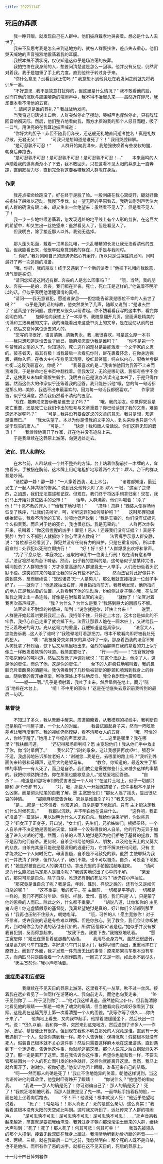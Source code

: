 ```yaml
title: 20221114T
```

## 死后的莽原

　　我一睁开眼，就发现自己在人群中。他们披麻戴孝地哭丧着。想必是什么人去世了。  
　　我来不及思考我是怎么来到这地方的，就被人群裹挟住，差点失去重心。他们哭天喊地的声音强烈地震荡着我的耳膜。  
　　我根本搞不清状况，仅仅知道这似乎是场浩荡的丧葬。  
　　我拍拍挤在我身前的人，想要问清楚这是怎么一回事。他并没有反应，仍然背对着我。我于是加重了手上的力度，直到他终于转过身子来。  
　　“你什么意思？没看到我正忙吗？” 我意想不到他竟赶在我发问之前就先将我训斥一番。  
　　“不好意思...我不是故意打扰你的，但这里是什么情况？” 我不敢看他的脸，然而在他的沉默与周围嘈杂的喧闹声中，我不得不抬起头来——虽然近在咫尺，我却根本看不清他的五官。  
　　“...请问这是谁的葬礼？” 我战战地发问。  
　　当我将这句话说出口后，人群突然停止了攒动，哭喊声也骤然停止，只有阵阵回音响彻天际。然后，他们整齐地看向我，而方才质询我的那个人怒目而瞪，吸了一口气，用洪亮的在我耳边振声喊道：  
　　“你好大的胆子！非但不随我们奔丧，还这般无礼地直问逝者姓名！真是礼数尽散，无君无父！”
　　“可我只是想知道是谁死了？！” 我用哭腔辩解。  
　　“是可忍孰不可忍！”
　　人群开始向我涌来，我勉强使唤着有些发软的腿，朝身后奔跑去。  
　　“是可忍孰不可忍！是可忍孰不可忍！是可忍孰不可忍！...”
　　本来轰鸣的人声随着我的逃离渐渐小了下去，我不敢回头，只在这看不见太阳的莽原上一直奔跑，直到筋疲力尽，直到完全将这要吞噬我的人群甩在身后。　　

### 作家

　　我差点把命给跑没了，好在终于是脱了险。一股刺痛在我心窝绽开，腿就好像被抱住了般难以迈动。我慢下步伐，向一望无际的平原看去。我确认刚刚声势浩大的人群的确没有跟上来，却又生出一丝绝望来：虽然看不见人了，但是看不见人了！  
　　我一步一步地继续游荡着，忽发现远处的地平线上有个人形的剪影。在这巨大的希望中，却又生出一丝绝望来：虽然看见人了，但是看见人了。  
　　但我明白，除了接近那人以外，我别无选择。  
　　  
　　那人蓬头垢面，戴着一顶黑色礼帽，一头乱糟糟的长发让我无法看清他的五官。但我能看出来，他很早就察觉到我的存在，几乎是与我同时。  
　　“...你好。”我对刚刚自己的遭遇仍然心有余悸，所以只是试探性的发问，同时最好了再一次逃跑的准备。  
　　“哦，你好，我的朋友！终于又遇到了一个新的读者！”他摘下礼帽向我致意，语气很是亲切。  
　　“请问您知道这附近有群...奔丧的人是怎么回事吗？”
　　“哦，当然，我的朋友。奔丧——是的，奔丧。我们都在奔丧。死亡，死亡正是这样的。”他说着不明所以的话，但似乎表明他清楚事情的真相。  
　　“请问——我无意冒犯，愿逝者安息——但您能告诉我是哪位不幸的人去世了吗？”
　　似乎是我的话的缘故，他突然发笑了几声，随即又说到：“是谁去世了？这真是个好问题。或许要从很久以前讲起。你不妨看看我写的这本书，看完你会明白的。”
　　旋即他向我递上了一本厚书。我随意翻开几页，里面满是精美的词藻和工致典雅的文字。我的确能看出来这些书页上的文章，是在回忆从前的日子，然后又哀悼某位逝去的人的。  
　　“您写的书很好，语言清新...清新隽永，我...我很喜欢，可是这么厚一本书——我只想知道是谁去世了而已，能麻烦您告诉我是谁吗？”
　　“你不是第一个称赞我的文笔的人了。你知道的，死亡这样的题材是最能激发一个文学家的文思的。彼苍者天，曷其有极！当我最后一次看见你时，鲜花裹着怀念，在你身边锦簇，拥你入怀。在香火中小花愈见其清丽，殷红其笑靥，纯白以内心，配香兰兮缀杜衡...这段我最喜欢，你呢？“
　　”我最喜欢的是...”我害怕他因为我答不上来而责难我，于是拼命地在书页中翻找着。但我发现，无论是哪句话，我都有些字不会读，这使我从未如此痛恨生僻字。我明白自己是没办法读出这本书了，于是只得作罢。然而这伟大的作家似乎还等着我的回答，我只能告诉他“哦，您的每一句话都是那么的...美妙，我选不出来最喜欢的，因为每一句话我都很喜欢。”
　　作家颔首，似乎很满意。然而我仍然看不清他的五官。  
　　“现在...能麻烦您告诉我是谁去世了吗？”
　　“哦，我的朋友。你觉得究竟是死亡重要，还是死亡让我们作出的思考与文章重要？你已经读到了我的文章，难道这还不足够吗？”
　　“可是...我并没有要否定您的文章的意思，我只是想，知道是谁而已。”
　　“我太失望了。本以为你是懂我的文字的人，到头来你也只是个拘泥于现实的庸人。”
　　“可是...”
　　“快走！我和庸人没话说。你们这群无知的蠢货！”
　　我悻悻地离开了作家，好在他并没有追杀上来。  
　　于是我继续在这莽原上游荡，向更远处走去。　　

### 法官、罪人和群众

　　在木台前，人群站成一个并不整齐的方阵。台上站着位胸前挂一木牌的人，耷拉着头，手被捆在胸前。这木牌上用毛笔粗犷地写着两个大字：*罪人*。台下的群众甚是吵闹。  
　　“诸位静一静！静一静！”一人穿着西装，走上木台。
　　“诸君都知道，最近发生了一起人神共愤的惨案。” 说到此处他转头盯了那 *罪人* 一眼，“这案子之惨烈，之凶恶，我们无法描述和记叙。但现在，我们终于将凶手缉拿归案！现在，我们马上开始对这位凶手的公审！”
　　话毕，人群沸腾。他们叫喊着：“杀了他！”“十恶不赦的罪人！”“给我下地狱吧！”
　　“肃静！肃静！”西装人使得场地恢复了秩序，“让我们先听听，呵，听听这罪犯如何辩护吧？”
　　这时那罪犯缓缓抬起头，我看不清他的五官，沙哑地低声说到：“我是无辜的，你们没有证据凭什么指责我。而且对于她的死亡，我也很悲伤。我是无辜的。”
　　人群再次炸裂开来，吼叫着：“你这假惺惺的凶手！罪犯！恶人！还诬我们没有证据？！真是不要脸！为什么不抓别人就抓你？你心里没点数吗？”
　　法官挥手示意人群安静，说：“各位都已经看到了，罪犯并没有任何有力的辩护，只是在重复唠叨。所以本庭宣判：处罪犯以死刑立即执行！”
　　“好！好！好！”人群爆发出欢呼和掌声。
　　“为了平息众怒，本庭决定，选取陪审团中一位勇士行刑！现在请有意者举手。”法官凛然地向台下喊话。然而，出乎我的意料的是，这句话似乎是某种咒语，瞬间扼杀了人群的热情：方才杀意高涨的人群里竟无一人举手，人们纷纷低着头沉默不语。这突如其来的哑言让我的耳朵有些不好受。
　　然而法官对此好像并不感到意外，反而继续说：“既然诸君‘无一人是男儿’，那么我就直接指派一位刽子手好了。——就你了！”他迅速抽出右臂，用食指指向前方。我蓦地发现，他所指向的地方正是我站着的位置。人群看到了他的举动后，纷纷侧过身子朝向我，在法官和我之间让出一条连线，好像是在附和着法官的决定。
　　“就你了！”法官对着我再次高声喊道。
　　“我？为什么？为什么是我？”我感到巨大的困惑与不解。
　　法官显出不耐烦的神情来，叫到：“说你就是你，赶快上台来！”
　　说罢，人群便开始起着哄要将我赶上去。我招架不住，只好走上木台。这木台是如此的不牢靠，我担心自己走重了就会掉下去。法官让那罪人跪在一圆木桩上，又递给我一把泛着寒光的弯刀。光从这弯刀的重量，我便知道这是真家伙。
　　“法官大人，您能告诉我…这人杀了谁吗？”我眩晕地盯着那把刀，根本不敢看向即将被我处死的犯人。
　　“噗！”我被身旁突如其来的异动吓了一条。那身着西装的法官不知从何处拿了杯烈酒，饮下后又从嘴里喷出来，强烈的酒腥味在我的拿着的刀上似乎像血一样散发着铁锈的味道。我简直要吐了。
　　“行——刑——！”法官就好像在唱京剧似的喊叫道，然后又放低了声调对我说：“在这个法庭上，他杀了人，这是他的责任。而杀了他，这是你的责任。”
　　台下的人群疯狂地喊叫着，我的鼻腔充斥着酸臭的酒腥味。我仿佛看到了几秒后被斩断的脖颈和喷溅到我身上的鲜血。随后我的胃开始痉挛，喉咙深处止不住地反刍，我全身剧烈地震颤着。
　　“——呃——啊。”几乎是喷射着，我吐了出来，然后晕倒在地上，而刀“咣当”地摔在木台上。
　　“噫！不中用的家伙！”这是在彻底失去意识前我听到的最后一句话。

### 基督徒

　　不知过了多久，我从晕厥中醒来。周遭颠簸着，从我模糊的视线中，我判断自己是躺在一间屋子里，一个女人的对面。
　　我尝试直起身子来，然而一阵眩晕差点让我再度倒下。我的视线仍然模糊，看不清那女人的五官。
　　“哦，可怜的人，你终于醒了。”她用上了年纪的声音发话。
　　“……这里是哪里？我在哪里？”我扶额问道。
　　“还记得那场审判吗？愿 主宽恕他们！我从他们手中救出了你，你当时晕倒了。”
　　我忆起了当时的景象，这让我想要再度呕吐。强忍住不适，我虚弱地告诉那位老妇人：“谢谢您…我是在，去哪里的路上吗？”我听到外面传来轮毂和马蹄声，这里大约是架马车。
　　“教会。你知道的，最近发生了那样的事情——有人死了，而且是自杀。我们教会是需要做些什么来减少这样的事情的。我把你顺路捎过去，你在那里也能歇息会儿。”她慈爱地回答道。
　　“自杀？……难道是和那场审判的受害者是一个人吗？”在这片土地上，似乎一切都只能和 *那个死者* 有关。
　　“对。哦，那些人一开始就搞错了。这件事根本不是什么凶案，而是彻头彻尾的自我了解。愿 主宽恕他们！”那女人摇了摇头，显出很悲哀的神情。
　　“那能麻烦您告诉我，究竟是谁自杀了吗？”我央求道。
　　“是……那是一位不信者。你知道的，自杀是要下地狱的。只有 主才能决定我们什么时候死去。”
　　我报以沉默，并不明白她在说些什么。
　　“这样吧，我正好准备了一篇演讲，用以说明为什么人无权自杀。我给你讲来听听，你说些意见？”妇女正了正身子，开口说，"女士们，先生们，兄弟姊妹们。根据圣经，一个人自杀并不决定他是否能进天堂。如果一个没有得救的人自杀，他的行为无异于加速了进入火湖的行程。然而，自杀的人落入地狱是因为他们拒绝了基督的拯救，而不是因为他们自杀。更何况，自杀会带给他的家人、朋友，以及他在天上的父莫大的悲哀。自杀充其量只能说是最没用的逃避行为，它并不解决任何问题。只有 主才能决定一个人何时死亡。毋庸置疑，自杀是不可赦免的罪。虽然 主使耶稣为我们一并洗清了罪孽，但作为人子，我们不能，也不可以自杀。自杀，可是会下地狱的！"她显然被自己动人的演讲打动，拿出兜里的手帕擦拭起眼泪来。
　　“请问您为什么能如此笃定那人是自杀呢？”我诚实地说出了心中的不解。
　　“亲爱的，那只可能是自杀。除了自杀，难道还有别的死法吗？”她仍在小声抽泣。
　　“那究竟是谁自杀了呢？我是说，年龄、性别、样貌之类的。还有他又是如何自杀的呢？”
　　“这不重要，我的孩子。在 主面前，一切都是平等的，一切都是一样的，我们不再区分年龄、性别、样貌、爱憎、喜怒，我们只是‘人’，只是蒙了他的恩典的人而已。除此之外，什么都不重要。”
　　“胡说八道，让你和你的 主见鬼去吧！你这虚情假意的基督徒，我真希望地狱是真的，好让你们全部都到那里去！”我再也压制不住怒火，朝她咆哮。
　　“哦，可怜的人！愿主宽恕你！对于不信者，或许我说的话是有些难以理解。但是你放心，到了教会，我们会让你皈依的，到时候你会为你说的话付出代价的。所谓‘因信称义’者是也。”她似乎并没有被我冒犯到，反而得意起来。
　　“放我下去。我要下去。”我恼怒地吼着。
　　“愿主宽恕你！”她还在重复着这愚蠢的话语。
　　我用尽全身力气，虽然还很虚弱，但是蓄力向马车门蹬去。幸好这马车门只是木闩，我得以破门而出，重重地摔在了原野上。而到了外面，我才发现一件荒唐无比的事情：原来那架马车根本没有车夫，而两匹马只是围绕着一个大圈作圆周，一圈完了又是一圈，如此永不到尽头。
　　“愿主宽恕你。”我小声嘀咕着。

### 癔症患者和妄想狂

　　　　我继续在不见天日的莽原上游荡，这里看不见一丛草，吹不过一丝风。接着我在远处看见了一位同样在游荡的人。我向前走去，而他也向我走来。
　　“终于见到你了……终于见到你了……”他对我这样说道。虽然他风尘仆仆，但我能清除地看见他的眼睛——那是一幅失了魂灵的眼睛，但当他看向我时却好像看到了救赎。这是我在这篇荒原上第一次看清楚一个人的面貌，“我等你等了很久……你终于来了。”
　　他向地上看去，又向我举起手。他撑着腰缓缓坐下，然后长出一口气。说：“很久以前，我和你一样，突然来到这鬼地方。然后遇到了许多人——作家、法官、基督徒还有很多。但到现在我也不明白那死的人究竟是谁。直到有一天我遇到了一个人，就像你遇到我一样。那个人告诉我：保持沉默！假装根本就没有死人，假装自己根本就不关心这件事！然后只需要这样麻木地在这里游荡，直到遇到下一个迷途者，告诉他这件事，你就能逃离这里。那个人说完之后立刻就消失不见了。那一定是离开了这里。现在我告诉你这件事，希望你也能和我一样，不要去管那些因为一个人的死亡而引发的纷争就好，这样你就能离开这里。当然，我马上就会离开了，谢谢你。祝你好运。”他安详地闭上眼睛，准备迎来自己的结局。
　　“呵——然而那人的确是死了！”我止不住地诡异的笑着，朝他这样说到。当这言语传进他的耳朵里，他登时吓得睁开了眼睛！
　　“你说什么？”他惶恐的看向我。
　　“我说——那人的确是死了！你可别骗自己了！那人的确是死了！死了！”我疯狂地朝他吼着。而那人就像是见了鬼一样。一面举起手挡着我的脸，一面在地上坐着向后蹭去。
　　“不！不！他没死！根本就没人死！”他近乎绝望地说着。
　　“死了！！哈哈哈！！那人真死了！死的是这么亲切，这么真实！”我看着这根本没有太阳的天空如此叫到。这时我又听到了，远处传来了人群的喧闹声。
　　”是可忍孰不可忍！是可忍孰不可忍！是可忍孰不可忍！……“那声音离我越来越近，简直就是要把我给淹没。我转过身子朝向那滚滚尘土而来的人群，继续大声叫到：”死了！死了！那人死了！何其可悲！何其可幸！“
　　我首先被领头的那个人撞倒，接着无数双脚在我身上踏过。我清晰地听到肋骨折断的声音——一根、两根、三根。就在我最后一口气之前，我忽然明白：那个死的人既不是自杀，也不是他杀。而所有作了恶的凶手，就都在这不见天日的，死后的莽原上。

十一月十四日悼刘君作